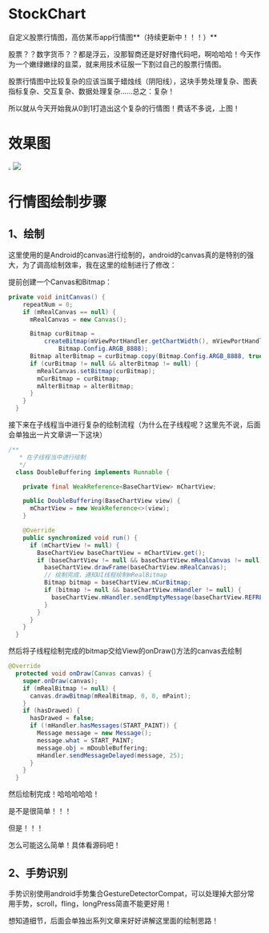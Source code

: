 # StockChart
自定义股票行情图，高仿某币app行情图**（持续更新中！！！）**

股票？？数字货币？？都是浮云，没那智商还是好好撸代码吧，啊哈哈哈！今天作为一个嫩绿嫩绿的韭菜，就来用技术征服一下割过自己的股票行情图。

股票行情图中比较复杂的应该当属于蜡烛线（阴阳线），这块手势处理复杂、图表指标复杂、交互复杂、数据处理复杂......总之：复杂！

所以就从今天开始我从0到1打造出这个复杂的行情图！费话不多说，上图！

# 效果图

<img src="https://github.com/SlamDunk007/StockChart/blob/master/stockchart.png" style="zoom:30%;" /> ![](https://github.com/SlamDunk007/StockChart/blob/master/showResult.gif)

# 行情图绘制步骤

## 1、绘制

这里使用的是Android的canvas进行绘制的，android的canvas真的是特别的强大，为了调高绘制效率，我在这里的绘制进行了修改：

提前创建一个Canvas和Bitmap：

```java
private void initCanvas() {
    repeatNum = 0;
    if (mRealCanvas == null) {
      mRealCanvas = new Canvas();

      Bitmap curBitmap =
          createBitmap(mViewPortHandler.getChartWidth(), mViewPortHandler.getChartHeight(),
              Bitmap.Config.ARGB_8888);
      Bitmap alterBitmap = curBitmap.copy(Bitmap.Config.ARGB_8888, true);
      if (curBitmap != null && alterBitmap != null) {
        mRealCanvas.setBitmap(curBitmap);
        mCurBitmap = curBitmap;
        mAlterBitmap = alterBitmap;
      }
    }
  }
```

接下来在子线程当中进行复杂的绘制流程（为什么在子线程呢？这里先不说，后面会单独出一片文章讲一下这块）

```java
/**
   * 在子线程当中进行绘制
   */
  class DoubleBuffering implements Runnable {

    private final WeakReference<BaseChartView> mChartView;

    public DoubleBuffering(BaseChartView view) {
      mChartView = new WeakReference<>(view);
    }

    @Override
    public synchronized void run() {
      if (mChartView != null) {
        BaseChartView baseChartView = mChartView.get();
        if (baseChartView != null && baseChartView.mRealCanvas != null) {
          baseChartView.drawFrame(baseChartView.mRealCanvas);
          // 绘制完成，通知UI线程绘制mRealBitmap
          Bitmap bitmap = baseChartView.mCurBitmap;
          if (bitmap != null && baseChartView.mHandler != null) {
            baseChartView.mHandler.sendEmptyMessage(baseChartView.REFRESH);
          }
        }
      }
    }
  }
```

然后将子线程绘制完成的bitmap交给View的onDraw()方法的canvas去绘制

```java
@Override
  protected void onDraw(Canvas canvas) {
    super.onDraw(canvas);
    if (mRealBitmap != null) {
      canvas.drawBitmap(mRealBitmap, 0, 0, mPaint);
    }
    if (hasDrawed) {
      hasDrawed = false;
      if (!mHandler.hasMessages(START_PAINT)) {
        Message message = new Message();
        message.what = START_PAINT;
        message.obj = mDoubleBuffering;
        mHandler.sendMessageDelayed(message, 25);
      }
    }
  }
```

然后绘制完成！哈哈哈哈哈！

是不是很简单！！！

但是！！！

怎么可能这么简单！具体看源码吧！

## 2、手势识别

手势识别使用android手势集合GestureDetectorCompat，可以处理掉大部分常用手势，scroll，fling，longPress简直不能更好用！

想知道细节，后面会单独出系列文章来好好讲解这里面的绘制思路！
